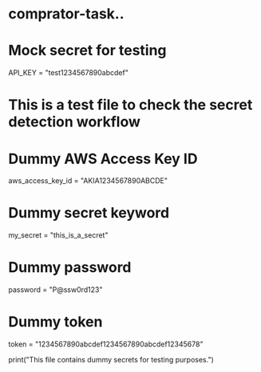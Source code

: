# comprator-task..
# Mock secret for testing
API_KEY = "test1234567890abcdef"
# This is a test file to check the secret detection workflow

# Dummy AWS Access Key ID
aws_access_key_id = "AKIA1234567890ABCDE"

# Dummy secret keyword
my_secret = "this_is_a_secret"

# Dummy password
password = "P@ssw0rd123"

# Dummy token
token = "1234567890abcdef1234567890abcdef12345678"

print("This file contains dummy secrets for testing purposes.")
